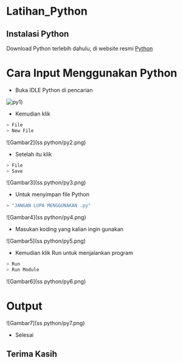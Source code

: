 # Latihan_Python

## Instalasi Python
Download Python terlebih dahulu, di website resmi [Python](https://www.python.org/)

# Cara Input Menggunakan Python
- Buka IDLE Python di pencarian


![py1](https://user-images.githubusercontent.com/92380488/138286181-0786fb69-7aad-4d36-9d78-f061256248b1.png))
- Kemudian klik 
```bash
> File
> New File
```

![Gambar2](ss python/py2.png)

- Setelah itu klik
```bash
> File
> Save
```

![Gambar3](ss python/py3.png)

- Untuk menyimpan file Python
```bash
> "JANGAN LUPA MENGGUNAKAN .py"
```

![Gambar4](ss python/py4.png)

- Masukan koding yang kalian ingin gunakan

![Gambar5](ss python/py5.png)

- Kemudian klik Run untuk menjalankan program
```bash
> Run
> Run Module
```

![Gambar6](ss python/py6.png)

# Output

![Gambar7](ss python/py7.png)

- Selesai

## Terima Kasih